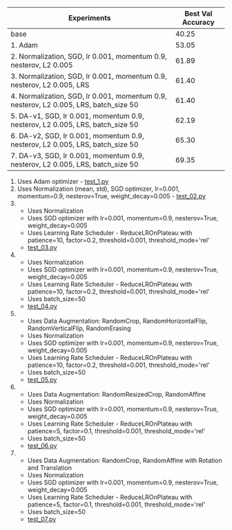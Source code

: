 | Experiments                                                                           | Best Val Accuracy |
| ------------------------------------------------------------------------------------- | ----------------- |
| base                                                                                  | 40.25             |
| 1. Adam                                                                               | 53.05             |
| 2. Normalization, SGD, lr 0.001, momentum 0.9, nesterov, L2 0.005                     | 61.89             |
| 3. Normalization, SGD, lr 0.001, momentum 0.9, nesterov, L2 0.005, LRS                | 61.40             |
| 4. Normalization, SGD, lr 0.001, momentum 0.9, nesterov, L2 0.005, LRS, batch_size 50 | 61.40             |
| 5. DA-v1, SGD, lr 0.001, momentum 0.9, nesterov, L2 0.005, LRS, batch_size 50         | 62.19             |
| 6. DA-v2, SGD, lr 0.001, momentum 0.9, nesterov, L2 0.005, LRS, batch_size 50         | 65.30             |
| 7. DA-v3, SGD, lr 0.001, momentum 0.9, nesterov, L2 0.005, LRS, batch_size 50         | 69.35             |

1. Uses Adam optimizer - [test_1.py](test_1.py)
2. Uses Normalization (mean, std), SGD optimizer, lr=0.001, momentum=0.9, nesterov=True, weight_decay=0.005 - [test_02.py](test_02.py)
3. - Uses Normalization
   - Uses SGD optimizer with lr=0.001, momentum=0.9, nesterov=True, weight_decay=0.005
   - Uses Learning Rate Scheduler - ReduceLROnPlateau with patience=10, factor=0.2, threshold=0.001, threshold_mode='rel'
   - [test_03.py](test_03.py)
4. - Uses Normalization
   - Uses SGD optimizer with lr=0.001, momentum=0.9, nesterov=True, weight_decay=0.005
   - Uses Learning Rate Scheduler - ReduceLROnPlateau with patience=10, factor=0.2, threshold=0.001, threshold_mode='rel'
   - Uses batch_size=50
   - [test_04.py](test_04.py)
5. - Uses Data Augmentation: RandomCrop, RandomHorizontalFlip, RandomVerticalFlip, RandomErasing
   - Uses Normalization
   - Uses SGD optimizer with lr=0.001, momentum=0.9, nesterov=True, weight_decay=0.005
   - Uses Learning Rate Scheduler - ReduceLROnPlateau with patience=10, factor=0.2, threshold=0.001, threshold_mode='rel'
   - Uses batch_size=50
   - [test_05.py](test_05.py)
6. - Uses Data Augmentation: RandomResizedCrop, RandomAffine
   - Uses Normalization
   - Uses SGD optimizer with lr=0.001, momentum=0.9, nesterov=True, weight_decay=0.005
   - Uses Learning Rate Scheduler - ReduceLROnPlateau with patience=5, factor=0.1, threshold=0.001, threshold_mode='rel'
   - Uses batch_size=50
   - [test_06.py](test_06.py)
7. - Uses Data Augmentation: RandomCrop, RandomAffine with Rotation and Translation
   - Uses Normalization
   - Uses SGD optimizer with lr=0.001, momentum=0.9, nesterov=True, weight_decay=0.005
   - Uses Learning Rate Scheduler - ReduceLROnPlateau with patience=5, factor=0.1, threshold=0.001, threshold_mode='rel'
   - Uses batch_size=50
   - [test_07.py](test_07.py)
